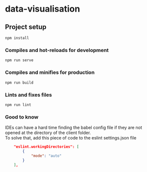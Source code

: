 # data-visualisation

## Project setup
```
npm install
```

### Compiles and hot-reloads for development
```
npm run serve
```

### Compiles and minifies for production
```
npm run build
```

### Lints and fixes files
```
npm run lint
```

### Good to know
IDEs can have a hard time finding the babel config file if they are not opened at the directory of the client folder.  
To solve that, add this piece of code to the eslint settings.json file 
```json
    "eslint.workingDirectories": [
        {
            "mode": "auto"
        }
    ],
```

